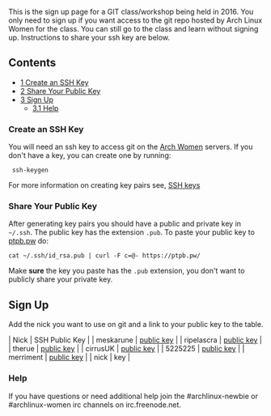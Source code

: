 This is the sign up page for a GIT class/workshop being held in 2016\. You only need to sign up if you want access to the git repo hosted by Arch Linux Women for the class. You can still go to the class and learn without signing up. Instructions to share your ssh key are below.

## Contents

*   [1 Create an SSH Key](#Create_an_SSH_Key)
*   [2 Share Your Public Key](#Share_Your_Public_Key)
*   [3 Sign Up](#Sign_Up)
    *   [3.1 Help](#Help)

### Create an SSH Key

You will need an ssh key to access git on the [Arch Women](https://archwomen.org) servers. If you don't have a key, you can create one by running:

```
 ssh-keygen

```

For more information on creating key pairs see, [SSH keys](/index.php/SSH_keys "SSH keys")

### Share Your Public Key

After generating key pairs you should have a public and private key in `~/.ssh`. The public key has the extension `.pub`. To paste your public key to [ptpb.pw](https://ptpb.pw) do:

```
cat ~/.ssh/id_rsa.pub | curl -F c=@- https://ptpb.pw/

```

Make **sure** the key you paste has the `.pub` extension, you don't want to publicly share your private key.

## Sign Up

Add the nick you want to use on git and a link to your public key to the table.

| Nick | SSH Public Key |
| meskarune | [public key](https://ptpb.pw/vj4X/sh) |
| ripelascra | [public key](https://ptpb.pw/9HEG/sh) |
| therue | [public key](https://ptpb.pw/2pnP/sh) |
| cirrusUK | [public key](https://ptpb.pw/6di9/sh) |
| 5225225 | [public key](https://ptpb.pw/TVjm/sh) |
| merriment | [public key](https://ptpb.pw/OtzU/sh) |
| nick | key |

### Help

If you have questions or need additional help join the #archlinux-newbie or #archlinux-women irc channels on irc.freenode.net.